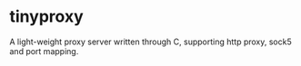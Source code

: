 # tinyproxy
A light-weight proxy server written through C, supporting http proxy, sock5 and port mapping.
